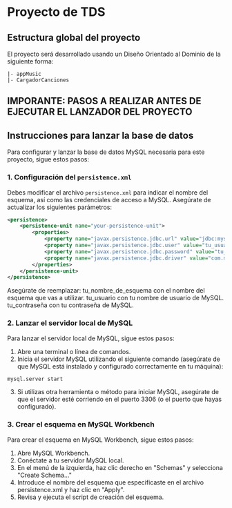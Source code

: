 # Proyecto de TDS

## Estructura global del proyecto

El proyecto será desarrollado usando un Diseño Orientado al Dominio de la siguiente forma:

```none
|- appMusic
|- CargadorCanciones
```
## IMPORANTE: PASOS A REALIZAR ANTES DE EJECUTAR EL LANZADOR DEL PROYECTO

## Instrucciones para lanzar la base de datos

Para configurar y lanzar la base de datos MySQL necesaria para este proyecto, sigue estos pasos:

### 1. Configuración del `persistence.xml`

Debes modificar el archivo `persistence.xml` para indicar el nombre del esquema, así como las credenciales de acceso a MySQL. Asegúrate de actualizar los siguientes parámetros:

```xml
<persistence>
    <persistence-unit name="your-persistence-unit">
        <properties>
            <property name="javax.persistence.jdbc.url" value="jdbc:mysql://localhost:3306/tu_nombre_de_esquema" />
            <property name="javax.persistence.jdbc.user" value="tu_usuario" />
            <property name="javax.persistence.jdbc.password" value="tu_contraseña" />
            <property name="javax.persistence.jdbc.driver" value="com.mysql.cj.jdbc.Driver" />
        </properties>
    </persistence-unit>
</persistence>
```

Asegúrate de reemplazar:
    tu_nombre_de_esquema con el nombre del esquema que vas a utilizar.
    tu_usuario con tu nombre de usuario de MySQL.
    tu_contraseña con tu contraseña de MySQL.

### 2. Lanzar el servidor local de MySQL

Para lanzar el servidor local de MySQL, sigue estos pasos:

1. Abre una terminal o línea de comandos.
2. Inicia el servidor MySQL utilizando el siguiente comando (asegúrate de que MySQL está instalado y configurado correctamente en tu máquina):

```bash
mysql.server start
```

3. Si utilizas otra herramienta o método para iniciar MySQL, asegúrate de que el servidor esté corriendo en el puerto 3306 (o el puerto que hayas configurado).

### 3.  Crear el esquema en MySQL Workbench
Para crear el esquema en MySQL Workbench, sigue estos pasos:
1. Abre MySQL Workbench.
2. Conéctate a tu servidor MySQL local.
3. En el menú de la izquierda, haz clic derecho en "Schemas" y selecciona "Create Schema..."
4. Introduce el nombre del esquema que especificaste en el archivo persistence.xml y haz clic en "Apply".
5. Revisa y ejecuta el script de creación del esquema.
